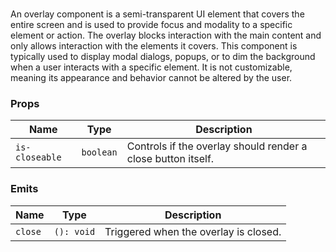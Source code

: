 # <flux-overlay/>

An overlay component is a semi-transparent UI element that covers the entire screen and is used to provide
focus and modality to a specific element or action. The overlay blocks interaction with the main content
and only allows interaction with the elements it covers. This component is typically used to display modal
dialogs, popups, or to dim the background when a user interacts with a specific element. It is not
customizable, meaning its appearance and behavior cannot be altered by the user.

### Props

| Name           | Type      | Description                                                  |
|----------------|-----------|--------------------------------------------------------------|
| `is-closeable` | `boolean` | Controls if the overlay should render a close button itself. |

### Emits

| Name    | Type       | Description                           |
|---------|------------|---------------------------------------|
| `close` | `(): void` | Triggered when the overlay is closed. |
